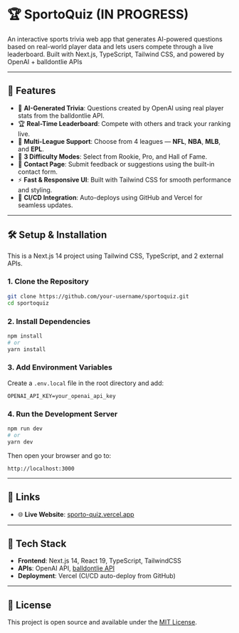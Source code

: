 # 🏆 SportoQuiz (IN PROGRESS)

An interactive sports trivia web app that generates AI-powered questions based on real-world player data and lets users compete through a live leaderboard. Built with Next.js, TypeScript, Tailwind CSS, and powered by OpenAI + balldontlie APIs

---

## 🎯 Features

- 🧠 **AI-Generated Trivia**: Questions created by OpenAI using real player stats from the balldontlie API.
- 🏆 **Real-Time Leaderboard**: Compete with others and track your ranking live.
- 🏈 **Multi-League Support**: Choose from 4 leagues — **NFL**, **NBA**, **MLB**, and **EPL**.
- 🎯 **3 Difficulty Modes**: Select from Rookie, Pro, and Hall of Fame.
- 📇 **Contact Page**: Submit feedback or suggestions using the built-in contact form.
- ⚡ **Fast & Responsive UI**: Built with Tailwind CSS for smooth performance and styling.
- 🔁 **CI/CD Integration**: Auto-deploys using GitHub and Vercel for seamless updates.

---

## 🛠️ Setup & Installation

This is a Next.js 14 project using Tailwind CSS, TypeScript, and 2 external APIs.

### 1. **Clone the Repository**
```bash
git clone https://github.com/your-username/sportoquiz.git
cd sportoquiz
```

### 2. **Install Dependencies**
```bash
npm install
# or
yarn install
```

### 3. **Add Environment Variables**

Create a `.env.local` file in the root directory and add:

```env
OPENAI_API_KEY=your_openai_api_key
```

### 4. **Run the Development Server**
```bash
npm run dev
# or
yarn dev
```

Then open your browser and go to:
```
http://localhost:3000
```

---

## 📌 Links

- 🌐 **Live Website**: [sporto-quiz.vercel.app](https://sporto-quiz.vercel.app)

---

## 🧠 Tech Stack

- **Frontend**: Next.js 14, React 19, TypeScript, TailwindCSS
- **APIs**: OpenAI API, [balldontlie API](https://www.balldontlie.io/)
- **Deployment**: Vercel (CI/CD auto-deploy from GitHub)

---

## 📄 License

This project is open source and available under the [MIT License](LICENSE).
